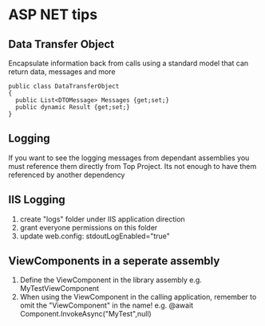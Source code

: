 # ASP NET tips

## Data Transfer Object

Encapsulate information back from calls using a standard model that can return data, messages and more

```
public class DataTransferObject
{
  public List<DTOMessage> Messages {get;set;}
  public dynamic Result {get;set;}
}
```
  
## Logging

If you want to see the logging messages from dependant assemblies you must reference them directly from Top Project. Its not enough to have them referenced by another dependency

## IIS Logging
1. create "logs" folder under IIS application direction
2. grant everyone permissions on this folder
3. update web.config: stdoutLogEnabled="true" 

## ViewComponents in a seperate assembly
1. Define the ViewComponent in the library assembly e.g. MyTestViewComponent
2. When using the ViewComponent in the calling application, remember to omit the "ViewComponent" in the name!
e.g. @await Component.InvokeAsync("MyTest",null)
